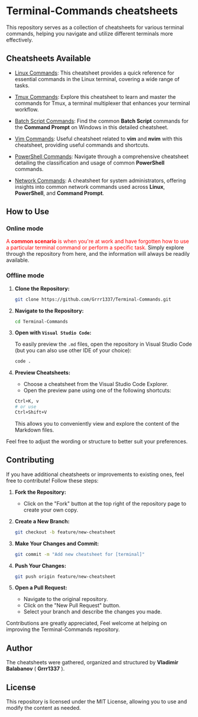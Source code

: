# Terminal-Commands cheatsheets

This repository serves as a collection of cheatsheets for various terminal commands, helping you navigate and utilize different terminals more effectively.


## Cheatsheets Available

- [Linux Commands](Linux%20Commands.md): This cheatsheet provides a quick reference for essential commands in the Linux terminal, covering a wide range of tasks.

- [Tmux Commands](Tmux%20Commands.md): Explore this cheatsheet to learn and master the commands for Tmux, a terminal multiplexer that enhances your terminal workflow.

- [Batch Script Commands](Batch%20Script%20Commands.md): Find the common **Batch Script** commands for the **Command Prompt** on Windows in this detailed cheatsheet.

- [Vim Commands](Vim%20Commands.md): Useful cheatsheet related to **vim** and **nvim** with this cheatsheet, providing useful commands and shortcuts.

- [PowerShell Commands](PowerShell%20Commands.md): Navigate through a comprehensive cheatsheet detailing the classification and usage of common **PowerShell** commands.

- [Network Commands](Network%20Commands.md): A cheatsheet for system administrators, offering insights into common network commands used across **Linux**, **PowerShell**, and **Command Prompt**.

## How to Use
### Online mode

<span style="color:red;">A **common scenario** is when you're at work and have forgotten how to use a particular terminal command or perform a specific task.</span>
 Simply explore through the repository from here, and the information will always be readily available.


### Offline mode
1. **Clone the Repository:**

    ```bash
    git clone https://github.com/Grrr1337/Terminal-Commands.git
    ```

2. **Navigate to the Repository:**

    ```bash
    cd Terminal-Commands
    ```

3. **Open with ``Visual Studio Code``:**

    To easily preview the `.md` files, open the repository in Visual Studio Code (but you can also use other IDE of your choice):

    ```bash
    code .
    ```

4. **Preview Cheatsheets:**

    - Choose a cheatsheet from the Visual Studio Code Explorer.
    - Open the preview pane using one of the following shortcuts:

    ```bash
    Ctrl+K, v
    # or use
    Ctrl+Shift+V
    ```

    This allows you to conveniently view and explore the content of the Markdown files.


Feel free to adjust the wording or structure to better suit your preferences.

## Contributing

If you have additional cheatsheets or improvements to existing ones, feel free to contribute! Follow these steps:

1. **Fork the Repository:**

    - Click on the "Fork" button at the top right of the repository page to create your own copy.

2. **Create a New Branch:**

    ```bash
    git checkout -b feature/new-cheatsheet
    ```

3. **Make Your Changes and Commit:**

    ```bash
    git commit -m "Add new cheatsheet for [terminal]"
    ```

4. **Push Your Changes:**

    ```bash
    git push origin feature/new-cheatsheet
    ```

5. **Open a Pull Request:**

    - Navigate to the original repository.
    - Click on the "New Pull Request" button.
    - Select your branch and describe the changes you made.

Contributions are greatly appreciated, Feel welcome at helping on improving the Terminal-Commands repository.



## Author 
The cheatsheets were gathered, organized and structured by **Vladimir Balabanov**  ( __Grrr1337__ ).

## License
This repository is licensed under the MIT License, allowing you to use and modify the content as needed.
